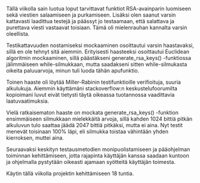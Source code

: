Tällä viikolla sain luotua loput tarvittavat funktiot RSA-avainparin luomiseen sekä viestien salaamiseen ja purkamiseen. Lisäksi olen saanut varsin kattavasti laadittua testejä ja päässyt jo testaamaan, että salattava ja purettava viesti vastaavat toisiaan. Tämä oli mielenrauhan kannalta varsin oleellista.

Testikattavuuden nostamiseksi mockaaminen osoittautui varsin haastavaksi, sillä en ole tehnyt sitä aiemmin. Erityisesti haasteeksi osoittautui Euclidean algoritmin mockaaminen, sillä päästäkseni generate_rsa_keys() -funktiossa jälimmäiseen while-silmukkaan, mutta saadakseni sitten while-silmukasta oikeita paluuarvoja, minun tuli luoda tähän apufunktio.

Toinen haaste oli löytää Miller-Rabinin testifunktioille verifioituja, suuria alkulukuja. Aiemmin käyttämäni stackoverflow:n keskustelufoorumilta kopioimani luvut eivät tietysti täytä oikeassa tuotannossa vaadittavia laatuvaatimuksia.

Vielä ratkaisematon haaste on mockata generate_rsa_keys() -funktion ensimmäiseen silmukkaan mielekkäitä arvoja, sillä kahden 1024 bittiä pitkän alkuluvun tulo saattaa jäädä 2047 bittiä pitkäksi, mutta ei aina. Nyt testit menevät toisinaan 100% läpi, eli silmukka toistaa vähintään yhden kierroksen, muttei aina.

Seuraavaksi keskityn testausmetodien monipuolistamiseen ja pääohjelman toiminnan kehittämiseen, jotta rajapinta käyttäjän kanssa saadaan kuntoon ja ohjelmalla pystytään oikeasti ajamaan syötteitä käyttäjän toimesta.

Käytin tällä viikolla projektin kehittämiseen 18 tuntia.
